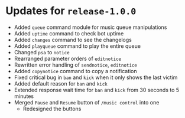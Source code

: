 # Updates for `release-1.0.0`
- Added `queue` command module for music queue manipulations
- Added `uptime` command to check bot uptime
- Added `changes` command to see the changelogs
- Added `playqueue` command to play the entire queue
- Changed `psa` to `notice`
- Rearranged parameter orders of `editnotice`
- Rewritten error handling of `sendnotice`, `editnotice`
- Added `copynotice` command to copy a notification
- Fixed critical bug in `ban` and `kick` when it only shows the last victim
- Added default reason for `ban` and `kick`
- Extended response wait time for `ban` and `kick` from 30 seconds to 5 minutes
- Merged `Pause` and `Resume` button of `/music control` into one
  - Redesigned the buttons